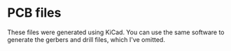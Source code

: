 # PCB files

These files were generated using KiCad. You can use the same software to generate the gerbers and drill files, which I've omitted.
